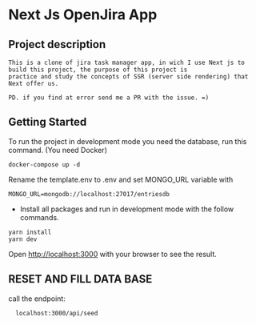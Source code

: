 # Next Js OpenJira App

## Project description

```
This is a clone of jira task manager app, in wich I use Next js to build this project, the purpose of this project is
practice and study the concepts of SSR (server side rendering) that Next offer us.

PD. if you find at error send me a PR with the issue. =)
```

## Getting Started

To run the project in development mode you need the database, run this command.
(You need Docker)
```
docker-compose up -d
```

Rename the template.env to .env and set MONGO_URL variable with
```
MONGO_URL=mongodb://localhost:27017/entriesdb
```

* Install all packages and run in development mode with the follow commands.
```
yarn install
yarn dev
```

Open [http://localhost:3000](http://localhost:3000) with your browser to see the result.

## RESET AND FILL DATA BASE
call the endpoint:
```
  localhost:3000/api/seed
```